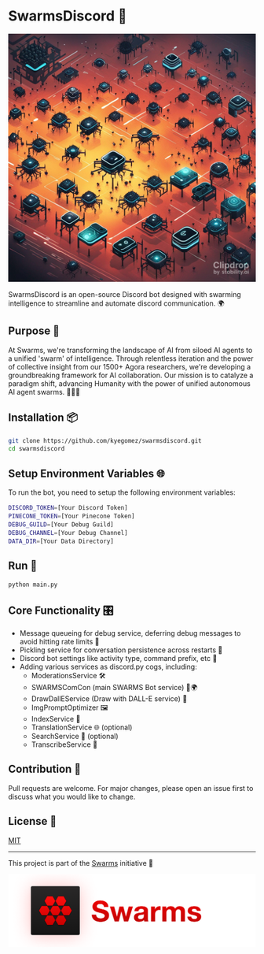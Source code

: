 # SwarmsDiscord 🤖
![Swarms Discord](swarms3.jpeg)


SwarmsDiscord is an open-source Discord bot designed with swarming intelligence to streamline and automate discord communication. 🌍 

## Purpose 🎯
At Swarms, we're transforming the landscape of AI from siloed AI agents to a unified 'swarm' of intelligence. Through relentless iteration and the power of collective insight from our 1500+ Agora researchers, we're developing a groundbreaking framework for AI collaboration. Our mission is to catalyze a paradigm shift, advancing Humanity with the power of unified autonomous AI agent swarms. 🚀🧠🔬

## Installation 📦
```bash
git clone https://github.com/kyegomez/swarmsdiscord.git
cd swarmsdiscord
```

## Setup Environment Variables 🌐
To run the bot, you need to setup the following environment variables:

```bash
DISCORD_TOKEN=[Your Discord Token]
PINECONE_TOKEN=[Your Pinecone Token]
DEBUG_GUILD=[Your Debug Guild]
DEBUG_CHANNEL=[Your Debug Channel]
DATA_DIR=[Your Data Directory]
```

## Run 🚀
```bash
python main.py
```

## Core Functionality 🎛️
- Message queueing for debug service, deferring debug messages to avoid hitting rate limits 📩
- Pickling service for conversation persistence across restarts 🥒
- Discord bot settings like activity type, command prefix, etc 🤖
- Adding various services as discord.py cogs, including:
    - ModerationsService 🛠️
    - SWARMSComCon (main SWARMS Bot service) 🤖🌍
    - DrawDallEService (Draw with DALL-E service) 🎨
    - ImgPromptOptimizer 🖼️
    - IndexService 📑
    - TranslationService 🌐 (optional)
    - SearchService 🔎 (optional)
    - TranscribeService 📝

## Contribution 👥
Pull requests are welcome. For major changes, please open an issue first to discuss what you would like to change.

## License 📄
[MIT](https://choosealicense.com/licenses/mit/)

---
This project is part of the [Swarms](https://swarms.com/) initiative 🚀

![Swarms Logo](swarms_logo.png)